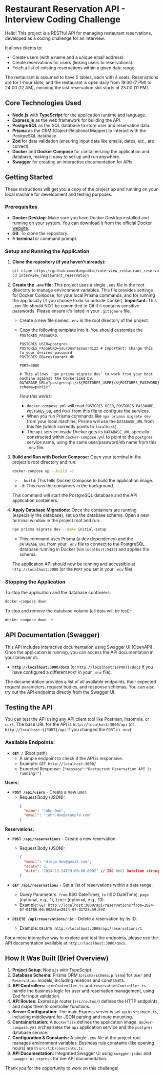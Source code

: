 # Restaurant Reservation API - Interview Coding Challenge

Hello! This project is a RESTful API for managing restaurant reservations, developed as a coding challenge for an interview.

It allows clients to:
*   Create users (with a name and a unique email address).
*   Create reservations for users (linking users to reservations).
*   Fetch a list of existing reservations within a given date range.

The restaurant is assumed to have 5 tables, each with 4 seats. Reservations are for 1-hour slots, and the restaurant is open daily from 19:00 (7 PM) to 24:00 (12 AM), meaning the last reservation slot starts at 23:00 (11 PM).

## Core Technologies Used

*   **Node.js** with **TypeScript** for the application runtime and language.
*   **Express.js** as the web framework for building the API.
*   **PostgreSQL** as the SQL database to store user and reservation data.
*   **Prisma** as the ORM (Object-Relational Mapper) to interact with the PostgreSQL database.
*   **Zod** for data validation (ensuring input data like emails, dates, etc., are correct).
*   **Docker** and **Docker Compose** for containerizing the application and database, making it easy to set up and run anywhere.
*   **Swagger** for creating an interactive documentation for APIs.

## Getting Started

These instructions will get you a copy of the project up and running on your local machine for development and testing purposes.

### Prerequisites

*   **Docker Desktop**: Make sure you have Docker Desktop installed and running on your system. You can download it from the [official Docker website](https://www.docker.com/products/docker-desktop/).
*   **Git**: To clone the repository.
*   A **terminal** or command prompt.

### Setup and Running the Application

1.  **Clone the repository (if you haven't already):**
    ```bash
    git clone https://github.com/diegoddie/interview_restaurant_reservation.git
    cd interview_restaurant_reservation
    ```

2.  **Create the `.env` file:**
    This project uses a single `.env` file in the root directory to manage environment variables. This file provides settings for Docker Compose, for your local Prisma commands, and for running the app locally (if you choose to do so outside Docker).
    **Important:** This `.env` file should NOT be committed to Git if it contains sensitive passwords. Please ensure it's listed in your `.gitignore` file.

    *   Create a new file named `.env` in the root directory of the project.
    *   Copy the following template into it. You should customize the `POSTGRES_PASSWORD`.

        ```env
        POSTGRES_USER=postgres
        POSTGRES_PASSWORD=yourDevPassword123 # Important: Change this to your desired password
        POSTGRES_DB=restaurant_db

        PORT=3000

        # This allows `npx prisma migrate dev` to work from your host machine against the Dockerized DB.
        DATABASE_URL="postgresql://${POSTGRES_USER}:${POSTGRES_PASSWORD}@localhost:5432/${POSTGRES_DB}?schema=public"
        ```
        *How this works:*
        *   `docker-compose.yml` will read `POSTGRES_USER`, `POSTGRES_PASSWORD`, `POSTGRES_DB`, and `PORT` from this file to configure the services.
        *   When you run Prisma commands like `npx prisma migrate dev` from your local machine, Prisma will use the `DATABASE_URL` from this file (which correctly points to `localhost`).
        *   The `api` service *inside Docker* gets its `DATABASE_URL` specially constructed within `docker-compose.yml` to point to the `postgres` service name, using the same user/password/db name from this `.env` file.

3.  **Build and Run with Docker Compose:**
    Open your terminal in the project's root directory and run:
    ```bash
    docker-compose up --build -d
    ```
    *   `--build`: This tells Docker Compose to build the application image.
    *   `-d`: This runs the containers in the background.

    This command will start the PostgreSQL database and the API application containers.

4.  **Apply Database Migrations:**
    Once the containers are running (especially the database), set up the database schema. Open a new terminal window in the project root and run:
    ```bash
    npx prisma migrate dev --name initial-setup
    ```
    *   This command uses Prisma (a dev dependency) and the `DATABASE_URL` from your `.env` file to connect to the PostgreSQL database running in Docker (via `localhost:5432`) and applies the schema.

    The application API should now be running and accessible at `http://localhost:3000` (or the `PORT` you set in your `.env` file).

### Stopping the Application

To stop the application and the database containers:
```bash
docker-compose down
```
To stop and remove the database volume (all data will be lost):
```bash
docker-compose down -v
```

## API Documentation (Swagger)

This API includes interactive documentation using Swagger UI (OpenAPI). Once the application is running, you can access the API documentation in your browser at:

*   **`http://localhost:3000/docs`** (or `http://localhost:${PORT}/docs` if you have configured a different `PORT` in your `.env` file).

The documentation provides a list of all available endpoints, their expected request parameters, request bodies, and response schemas. You can also try out the API endpoints directly from the Swagger UI.

## Testing the API

You can test the API using any API client tool like Postman, Insomnia, or `curl`.
The base URL for the API is `http://localhost:3000/api` (or `http://localhost:${PORT}/api` if you changed the `PORT` in `.env`).

### Available Endpoints:

*   **`GET /`** (Root path)
    *   A simple endpoint to check if the API is responsive.
    *   Example: `GET http://localhost:3000/`
    *   Expected Response: `{"message":"Restaurant Reservation API is running!"}` 

**Users:**

*   **`POST /api/users`** - Create a new user.
    *   Request Body (JSON):
        ```json
        {
          "name": "John Doe",
          "email": "john.doe@example.com"
        }
        ```

**Reservations:**

*   **`POST /api/reservations`** - Create a new reservation.
    *   Request Body (JSON):
        ```json
        {
          "email": "diego.dev@gmail.com",         
          "seats": 2,          
          "date": "2024-12-24T19:00:00.000Z" // ISO 8601 DateTime string (UTC for simplicity)
        }
        ```

*   **`GET /api/reservations`** - Get a list of reservations within a date range.
    *   Query Parameters: `from` (ISO DateTime), `to` (ISO DateTime), `page` (optional, e.g., 1), `limit` (optional, e.g., 10).
    *   Example: `GET http://localhost:3000/api/reservations?from=2024-07-01T00:00:00Z&to=2024-07-31T23:59:59Z`

*   **`DELETE /api/reservations/:id`** - Delete a reservation by its ID.
    *   Example: `DELETE http://localhost:3000/api/reservations/1`

For a more interactive way to explore and test the endpoints, please use the API documentation available at `http://localhost:3000/docs`.

## How It Was Built (Brief Overview)

1.  **Project Setup:** Node.js with TypeScript.
2.  **Database Schema:** Prisma ORM (`prisma/schema.prisma`) for `User` and `Reservation` models, including relations and constraints.
3.  **API Controllers:** `userController.ts` and `reservationController.ts` handle the business logic for user and reservation management, using Zod for input validation.
4.  **API Routes:** Express.js router (`src/routes/`) defines the HTTP endpoints and maps them to controller functions.
5.  **Server Configuration:** The main Express server is set up in `src/main.ts`, including middleware for JSON parsing and route mounting.
6.  **Containerization:** A `Dockerfile` defines the application image. `docker-compose.yml` orchestrates the `api` application service and the `postgres` database service.
7.  **Configuration & Constants:** A single `.env` file at the project root manages environment variables. Business rule constants (like opening hours) are in `src/lib/constants.ts`.
8.  **API Documentation:** Integrated Swagger UI using `swagger-jsdoc` and `swagger-ui-express` for live API documentation.

Thank you for the opportunity to work on this challenge!
